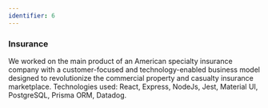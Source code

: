 ```yaml
---
identifier: 6
---
```


### Insurance

We worked on the main product of an American specialty insurance company with a customer-focused and technology-enabled business model designed to revolutionize the commercial property and casualty insurance marketplace. Technologies used: React, Express, NodeJs, Jest, Material UI, PostgreSQL, Prisma ORM, Datadog.
